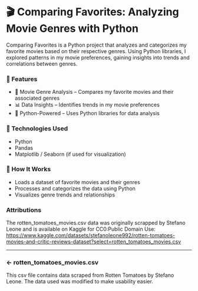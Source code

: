 # 🎬 Comparing Favorites: Analyzing Movie Genres with Python

Comparing Favorites is a Python project that analyzes and categorizes my favorite movies based on their respective genres. Using Python libraries, I explored patterns in my movie preferences, gaining insights into trends and correlations between genres.

### 🔹 Features
- 📌 Movie Genre Analysis – Compares my favorite movies and their associated genres
- 📊 Data Insights – Identifies trends in my movie preferences
- 🐍 Python-Powered – Uses Python libraries for data analysis

### 🔹 Technologies Used
- Python
- Pandas
- Matplotlib / Seaborn (if used for visualization)

### 🔹 How It Works
- Loads a dataset of favorite movies and their genres
- Processes and categorizes the data using Python
- Visualizes genre trends and relationships

###  Attributions
The rotten_tomatoes_movies.csv data was originally scrapped by Stefano Leone and is available on Kaggle for CC0:Public Domain Use: https://www.kaggle.com/datasets/stefanoleone992/rotten-tomatoes-movies-and-critic-reviews-dataset?select=rotten_tomatoes_movies.csv

---

### ← rotten_tomatoes_movies.csv
This csv file contains data scraped from Rotten Tomatoes by Stefano Leone. The data used was modified to make usability easier.
